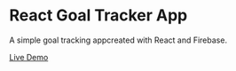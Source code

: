 # React Goal Tracker App

A simple goal tracking appcreated with React and Firebase.

[Live Demo](https://goal-tracking-app.vercel.app/)
